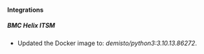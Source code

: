 #### Integrations
##### BMC Helix ITSM
- Updated the Docker image to: *demisto/python3:3.10.13.86272*.
